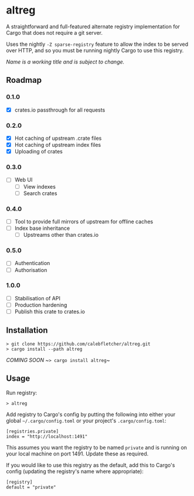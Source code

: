 # altreg

A straightforward and full-featured alternate registry implementation for Cargo that does not require a git server.

Uses the nightly `-Z sparse-registry` feature to allow the index to be served over HTTP, and so you must be running nightly Cargo to use this registry.

_Name is a working title and is subject to change._

## Roadmap
### 0.1.0
- [x] crates.io passthrough for all requests
### 0.2.0
- [x] Hot caching of upstream .crate files
- [x] Hot caching of upstream index files
- [x] Uploading of crates
### 0.3.0
- [ ] Web UI
  - [ ] View indexes
  - [ ] Search crates
### 0.4.0
- [ ] Tool to provide full mirrors of upstream for offline caches
- [ ] Index base inheritance
  - [ ] Upstreams other than crates.io
### 0.5.0
- [ ] Authentication
- [ ] Authorisation
### 1.0.0
- [ ] Stabilisation of API
- [ ] Production hardening
- [ ] Publish this crate to crates.io

## Installation

```
> git clone https://github.com/calebfletcher/altreg.git
> cargo install --path altreg
```

_COMING SOON_
~```> cargo install altreg```~

## Usage
Run registry:

```
> altreg
```

Add registry to Cargo's config by putting the following into either your global `~/.cargo/config.toml` or your project's `.cargo/config.toml`:
```
[registries.private]
index = "http://localhost:1491"
```
This assumes you want the registry to be named `private` and is running on your local machine on port 1491. Update these as required.

If you would like to use this registry as the default, add this to Cargo's config (updating the registry's name where appropriate):
```
[registry]
default = "private"
```
